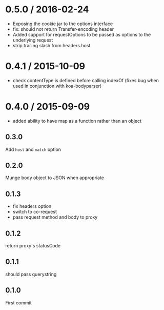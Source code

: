 
0.5.0 / 2016-02-24
==================

  * Exposing the cookie jar to the options interface
  * fix: should not return Transfer-encoding header
  * Added support for requestOptions to be passed as options to the underlying request
  * strip trailing slash from headers.host

0.4.1 / 2015-10-09
==================

  * check contentType is defined before calling indexOf (fixes bug when used in conjunction with koa-bodyparser)

0.4.0 / 2015-09-09
==================

  * added ability to have map as a function rather than an object

## 0.3.0

Add `host` and `match` option

## 0.2.0

Munge body object to JSON when appropriate

## 0.1.3

- fix headers option
- switch to co-request
- pass request method and body to proxy

## 0.1.2

return proxy's statusCode

## 0.1.1

should pass querystring

## 0.1.0

First commit
